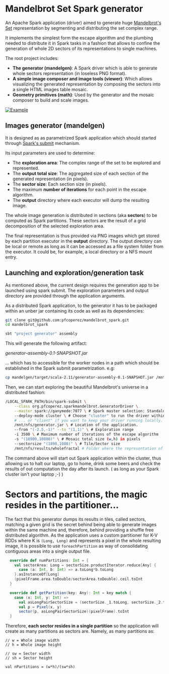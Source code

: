 # Mandelbrot Set Spark generator

An Apache Spark application (driver) aimed to generate huge
[Mandelbrot's Set](https://en.wikipedia.org/wiki/Mandelbrot_set) representation by segmenting and distributing the set complex range.

It implements the simplest form the escape algorithm and the plumbing
needed to distribute it in Spark tasks in a fashion that allows to
confine the generation of whole 2D sectors of its representations to single
machines.

The root project includes:

 *  **The generator (mandelgen)**: A Spark driver which is able to generate whole sectors representation (in loseless PNG format).
 *  **A simple image composer and image tools (viewer)**: Which allows visualizing the generated representation by composing the sectors into a single HTML images table mosaic.
 *  **Geometry primitives (math)**: Used by the generator and the mosaic composer to build and scale images.

[![Example](http://i.imgur.com/jCNOT7L.png)](http://orionsword.no-ip.org/demos/wholefractal/)

## Images generator (mandelgen)

It is designed as as parametrized Spark application which should started through [Spark's submit](http://spark.apache.org/docs/latest/submitting-applications.html) mechanism.

Its input parameters are used to determine:

* The **exploration area**: The complex range of the set to be explored and represented.
* The **output total size**: The aggregated size of each section of the generated representation (in pixels).
* The **sector size**: Each section size (in pixels).
* The maximum **number of iterations** for each point in the escape algorithm.
* The **output** directory where each executor will dump the resulting image.

The whole image generation is distributed in sections (aka **sectors**) to be computed as Spark partitions.
These sectors are the result of a grid decomposition of the selected exploration area.

The final representation is thus provided via PNG images which get stored by each partition executor in the **output** directory.
The output directory can be local or remote as long as it can be accessed as a file system folder from the executor.
It could be, for example, a local directory or a NFS mount entry.

## Launching and exploration/generation task

As mentioned above, the current design requires the generation app to be launched using spark submit.
The exploration parameters and output directory are provided through the application arguments.

As a distributed Spark application, to the generator it has to be packaged within an unber jar containing its code as well as its dependencies:

```bash
git clone git@github.com:pfcoperez/mandelbrot_spark.git
cd mandelbrot_spark

sbt "project generator" assembly
```

This will generate the following artifact:

_generator-assembly-0.1-SNAPSHOT.jar_

... which has to accessible for the worker nodes in a path which should be established in the Spark submit parametrization. e.g:

```bash
cp mandelgen/target/scala-2.11/generator-assembly-0.1-SNAPSHOT.jar /mnt/nfs/generator.jar
```

Then, we can start exploring the beautiful Mandelbrot's universe in a distributed fashion:

```bash
/LOCAL_SPARK_PATH/bin/spark-submit \
    --class org.pfcoperez.sparkmandelbrot.GeneratorDriver \
    --master spark://ganymede:7077 \ # Spark master selection: Standalone, yarn, mesos... even local!
    --deploy-mode cluster \ # Choose "cluster" to run the driver within a Spark worker node...
    # ... or "client" if you want to keep your driver running locally.
    /mnt/nfs/generator.jar \ # Location of the application.
    --from "(-2.5,-1)" --to "(1,1)" \ # Exploration range
    -i 3500 \ # Maximum number of iterations of the escape algorithm
    -s "(18900,10800)" \ # Mosaic total size (w,h) in pixels
    --sectorsize "(1890,1080)" \ # Tile/Sector size
    /mnt/nfs/results/wholefractal # Folder where the representation of each tile will be stored.
```

The command above will start out Spark application within the cluster, thus allowing us to halt our laptop, go to home, drink some beers and check the results of out computation the day after its launch.
( as long as your Spark cluster isn't your laptop ;-) )

# Sectors and partitions, the magic resides in the partitioner...

The fact that this generator dumps its results in tiles, called sectors, matching a given grid is the secret behind being able to generate images within the same machine and, therefore, behind providing a shuffle free distributed algorithm.
As the application uses a custom partitioner for K-V RDDs where K is `(Long, Long)` and represents a pixel in the whole resulting image, it is possible to use `foreachPartition` as  way of consolidating contiguous areas into a single output file.

```scala
  override def numPartitions: Int = {
    val sectorArea: Long = sectorSize.productIterator.reduce[Any] {
      case (a: Int, b: Int) => a.toLong*b.toLong
    }.asInstanceOf[Long]
    (pixelFrame.area.toDouble/sectorArea.toDouble).ceil.toInt
  }

  override def getPartition(key: Any): Int = key match {
    case (x: Int, y: Int) =>
      val asLongPairSectorSize = (sectorSize._1.toLong, sectorSize._2.toLong)
      val p = Pixel(x, y)
      sector(p, asLongPairSectorSize)(pixelFrame).toInt
  }
```

Therefore, **each sector resides in a single partition** so the application will create as many partitions as sectors are.
Namely, as many partitions as:

```
// w = Whole image width
// h = Whole image height

// sw = Sector width
// sh = Sector height

val nPartitions = (w*h)/(sw*sh)

```

